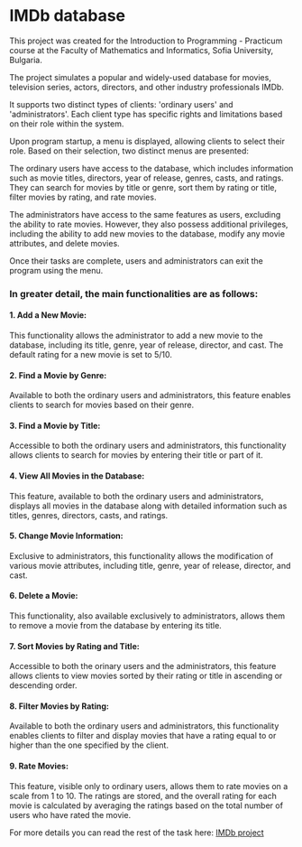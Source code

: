 <h1> IMDb database </h1>
<p>This project was created for the Introduction to Programming - Practicum course at the Faculty of Mathematics and Informatics, Sofia University, Bulgaria. </p>

<p>The project simulates a popular and widely-used database for movies, television series, actors, directors, and other industry professionals IMDb.</p>

<p>It supports two distinct types of clients: 'ordinary users' and 'administrators'. Each client type has specific rights and limitations based on their role within the system.</p>

<p>Upon program startup, a menu is displayed, allowing clients to select their role. Based on their selection, two distinct menus are presented:</p>

<p>The ordinary users have access to the database, which includes information such as movie titles, directors, year of release, genres, casts, and ratings. They can search for movies by title or genre, sort them by rating or title, filter movies by rating, and rate movies.</p>

<p>The administrators have access to the same features as users, excluding the ability to rate movies. However, they also possess additional privileges, including the ability to add new movies to the database, modify any movie attributes, and delete movies.</p>

<p>Once their tasks are complete, users and administrators can exit the program using the menu.</p>

<h3><p>In greater detail, the main functionalities are as follows:</p></h3>
<p><h4>1. Add a New Movie:</h4> This functionality allows the administrator to add a new movie to the database, including its title, genre, year of release, director, and cast. The default rating for a new movie is set to 5/10.</p>

<p><h4>2. Find a Movie by Genre:</h4> Available to both the ordinary users and administrators, this feature enables clients to search for movies based on their genre.</p>

<p><h4>3. Find a Movie by Title:</h4> Accessible to both the ordinary users and administrators, this functionality allows clients to search for movies by entering their title or part of it.</p>

<p><h4>4. View All Movies in the Database:</h4> This feature, available to both the ordinary users and administrators, displays all movies in the database along with detailed information such as titles, genres, directors, casts, and ratings.</p>

<p><h4>5. Change Movie Information:</h4> Exclusive to administrators, this functionality allows the modification of various movie attributes, including title, genre, year of release, director, and cast.</p>

<p><h4>6. Delete a Movie:</h4> This functionality, also available exclusively to administrators, allows them to remove a movie from the database by entering its title.</p>

<p><h4>7. Sort Movies by Rating and Title:</h4> Accessible to both the orinary users and the administrators, this feature allows clients to view movies sorted by their rating or title in ascending or descending order.</p>

<p><h4>8. Filter Movies by Rating:</h4> Available to both the ordinary users and administrators, this functionality enables clients to filter and display movies that have a rating equal to or higher than the one specified by the client.</p>

<p><h4>9. Rate Movies:</h4> This feature, visible only to ordinary users, allows them to rate movies on a scale from 1 to 10. The ratings are stored, and the overall rating for each movie is calculated by averaging the ratings based on the total number of users who have rated the movie.</p>

For more details you can read the rest of the task here: [IMDb project](https://docs.google.com/document/d/1p3Z3TflLIWOzPzea_vgy_Qw0JEN22FvvT8ojKVcPNxY/edit?tab=t.0)
